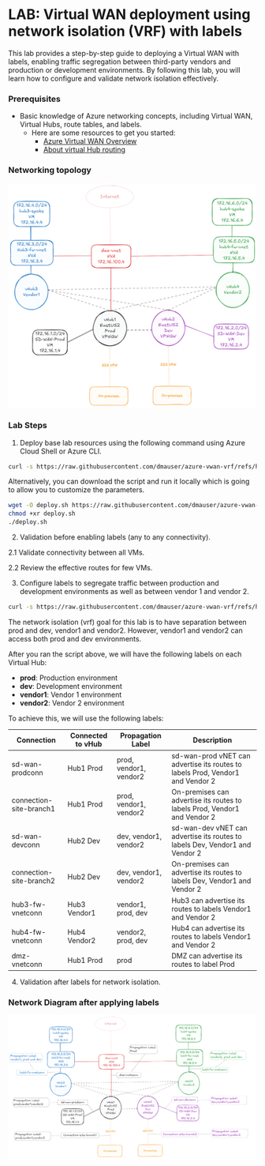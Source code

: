 # LAB: Virtual WAN deployment using network isolation (VRF) with labels

This lab provides a step-by-step guide to deploying a Virtual WAN with labels, enabling traffic segregation between third-party vendors and production or development environments. By following this lab, you will learn how to configure and validate network isolation effectively.

### Prerequisites

- Basic knowledge of Azure networking concepts, including Virtual WAN, Virtual Hubs, route tables, and labels.
    - Here are some resources to get you started:
      - [Azure Virtual WAN Overview](https://learn.microsoft.com/en-us/azure/virtual-wan/virtual-wan-about)
      - [About virtual Hub routing](https://learn.microsoft.com/en-us/azure/virtual-wan/about-virtual-hub-routing)

### Networking topology

![](./media/diagram.png)

### Lab Steps

1. Deploy base lab resources using the following command using Azure Cloud Shell or Azure CLI.

```bash
curl -s https://raw.githubusercontent.com/dmauser/azure-vwan-vrf/refs/heads/main/1deploy.azcli | bash
```

Alternatively, you can download the script and run it locally which is going to allow you to customize the parameters.

```bash
wget -O deploy.sh https://raw.githubusercontent.com/dmauser/azure-vwan-vrf/refs/heads/main/1deploy.azcli 
chmod +xr deploy.sh
./deploy.sh
```

2. Validation before enabling labels (any to any connectivity).

2.1 Validate connectivity between all VMs.

2.2 Review the effective routes for few VMs.

3. Configure labels to segregate traffic between production and development environments as well as between vendor 1 and vendor 2.

```bash
curl -s https://raw.githubusercontent.com/dmauser/azure-vwan-vrf/refs/heads/main/2labelconfig.azcli | bash
```

The network isolation (vrf) goal for this lab is to have separation between prod and dev, vendor1 and vendor2. However, vendor1 and vendor2 can access both prod and dev environments.

After you ran the script above, we will have the following labels on each Virtual Hub:
- **prod**: Production environment
- **dev**: Development environment
- **vendor1**: Vendor 1 environment
- **vendor2**: Vendor 2 environment

To achieve this, we will use the following labels:

| Connection | Connected to vHub | Propagation Label | Description |
|------------|-------------------|-------------------|-------------|
| sd-wan-prodconn | Hub1 Prod | prod, vendor1, vendor2 | sd-wan-prod vNET can advertise its routes to labels Prod, Vendor1 and Vendor 2 |
| connection-site-branch1 | Hub1 Prod | prod, vendor1, vendor2 | On-premises can advertise its routes to labels Prod, Vendor1 and Vendor 2 |
| sd-wan-devconn | Hub2 Dev | dev, vendor1, vendor2 | sd-wan-dev vNET can advertise its routes to labels Dev, Vendor1 and Vendor 2 |
| connection-site-branch2 | Hub2 Dev | dev, vendor1, vendor2 | On-premises can advertise its routes to labels Dev, Vendor1 and Vendor 2 |
| hub3-fw-vnetconn | Hub3 Vendor1 | vendor1, prod, dev | Hub3 can advertise its routes to labels Vendor1 and Vendor 2 |
| hub4-fw-vnetconn | Hub4 Vendor2 | vendor2, prod, dev | Hub4 can advertise its routes to labels Vendor1 and Vendor 2 |
| dmz-vnetconn | Hub1 Prod | prod | DMZ can advertise its routes to label Prod |

4. Validation after labels for network isolation.



### Network Diagram after applying labels
![](/media/diagram-label.png)